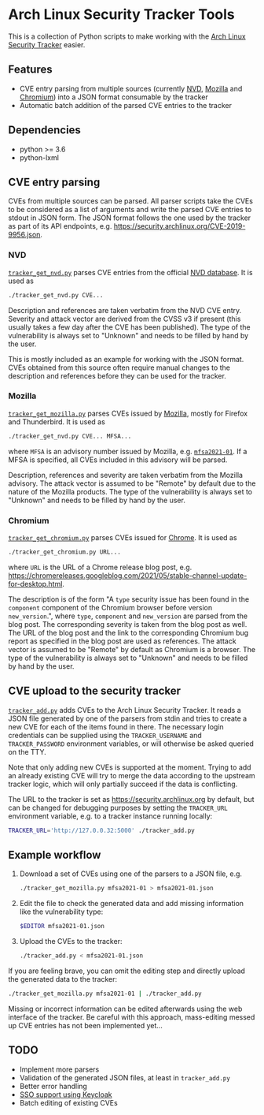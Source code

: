 # Arch Linux Security Tracker Tools

This is a collection of Python scripts to make working with the [Arch Linux
Security Tracker](https://github.com/archlinux/arch-security-tracker) easier.

## Features

* CVE entry parsing from multiple sources (currently
  [NVD](https://nvd.nist.gov/),
  [Mozilla](https://www.mozilla.org/en-US/security/advisories/) and
  [Chromium](https://chromereleases.googleblog.com/)) into a JSON format
  consumable by the tracker
* Automatic batch addition of the parsed CVE entries to the tracker

## Dependencies

* python >= 3.6
* python-lxml

## CVE entry parsing

CVEs from multiple sources can be parsed. All parser scripts take the CVEs to
be considered as a list of arguments and write the parsed CVE entries to stdout
in JSON form. The JSON format follows the one used by the tracker as part of
its API endpoints, e.g. <https://security.archlinux.org/CVE-2019-9956.json>.

### NVD

[`tracker_get_nvd.py`](tracker_get_nvd.py) parses CVE entries from the official [NVD
database](https://nvd.nist.gov/). It is used as

```sh
./tracker_get_nvd.py CVE...
```

Description and references are taken verbatim from the NVD CVE entry. Severity
and attack vector are derived from the CVSS v3 if present (this usually takes a
few day after the CVE has been published). The type of the vulnerability is
always set to "Unknown" and needs to be filled by hand by the user.

This is mostly included as an example for working with the JSON format. CVEs
obtained from this source often require manual changes to the description and
references before they can be used for the tracker.

### Mozilla

[`tracker_get_mozilla.py`](tracker_get_mozilla.py) parses CVEs issued by
[Mozilla](https://www.mozilla.org/en-US/security/advisories/), mostly for
Firefox and Thunderbird. It is used as

```sh
./tracker_get_nvd.py CVE... MFSA...
```

where `MFSA` is an advisory number issued by Mozilla, e.g.
[`mfsa2021-01`](https://www.mozilla.org/en-US/security/advisories/mfsa2021-01/).
If a MFSA is specified, all CVEs included in this advisory will be parsed.

Description, references and severity are taken verbatim from the Mozilla
advisory. The attack vector is assumed to be "Remote" by default due to the
nature of the Mozilla products. The type of the vulnerability is always set to
"Unknown" and needs to be filled by hand by the user.

### Chromium

[`tracker_get_chromium.py`](tracker_get_chromium.py) parses CVEs issued for
[Chrome](https://chromereleases.googleblog.com/). It is used as

```sh
./tracker_get_chromium.py URL...
```

where `URL` is the URL of a Chrome release blog post, e.g.
<https://chromereleases.googleblog.com/2021/05/stable-channel-update-for-desktop.html>.

The description is of the form "A `type` security issue has been found in the
`component` component of the Chromium browser before version `new_version`.",
where `type`, `component` and `new_version` are parsed from the blog post. The
corresponding severity is taken from the blog post as well. The URL of the blog
post and the link to the corresponding Chromium bug report as specified in the
blog post are used as references. The attack vector is assumed to be "Remote"
by default as Chromium is a browser. The type of the vulnerability is always
set to "Unknown" and needs to be filled by hand by the user.

## CVE upload to the security tracker

[`tracker_add.py`](tracker_add.py) adds CVEs to the Arch Linux Security
Tracker. It reads a JSON file generated by one of the parsers from stdin and
tries to create a new CVE for each of the items found in there. The necessary
login credentials can be supplied using the `TRACKER_USERNAME` and
`TRACKER_PASSWORD` environment variables, or will otherwise be asked queried on
the TTY. 

Note that only adding new CVEs is supported at the moment. Trying to add an
already existing CVE will try to merge the data according to the upstream
tracker logic, which will only partially succeed if the data is conflicting.

The URL to the tracker is set as <https://security.archlinux.org> by default,
but can be changed for debugging purposes by setting the `TRACKER_URL`
environment variable, e.g. to a tracker instance running locally:

```sh
TRACKER_URL='http://127.0.0.32:5000' ./tracker_add.py
```

## Example workflow

1. Download a set of CVEs using one of the parsers to a JSON file, e.g.

    ```sh
    ./tracker_get_mozilla.py mfsa2021-01 > mfsa2021-01.json
    ```

2. Edit the file to check the generated data and add missing information like
the vulnerability type:

    ```sh
    $EDITOR mfsa2021-01.json
    ```

3. Upload the CVEs to the tracker:

    ```sh
    ./tracker_add.py < mfsa2021-01.json
    ```

If you are feeling brave, you can omit the editing step and directly upload the
generated data to the tracker:

```sh
./tracker_get_mozilla.py mfsa2021-01 | ./tracker_add.py
```

Missing or incorrect information can be edited afterwards using the web
interface of the tracker. Be careful with this approach, mass-editing messed up
CVE entries has not been implemented yet...

## TODO

* Implement more parsers
* Validation of the generated JSON files, at least in `tracker_add.py`
* Better error handling
* [SSO support using Keycloak](https://github.com/archlinux/arch-security-tracker/pull/181)
* Batch editing of existing CVEs
